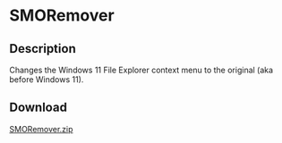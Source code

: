 # SMORemover
## Description
Changes the Windows 11 File Explorer context menu to the original (aka before Windows 11).

## Download
[SMORemover.zip](https://github.com/Lexz-08/SMORemover/releases/smo-remover/download/SMORemover.zip)
